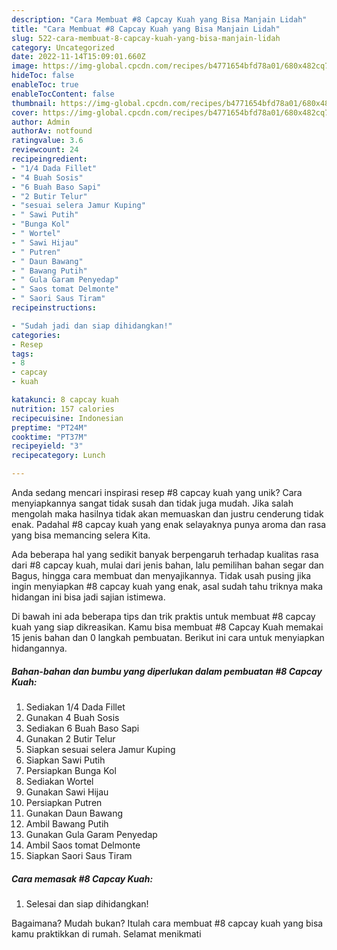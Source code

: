 ```yaml
---
description: "Cara Membuat #8 Capcay Kuah yang Bisa Manjain Lidah"
title: "Cara Membuat #8 Capcay Kuah yang Bisa Manjain Lidah"
slug: 522-cara-membuat-8-capcay-kuah-yang-bisa-manjain-lidah
category: Uncategorized
date: 2022-11-14T15:09:01.660Z
image: https://img-global.cpcdn.com/recipes/b4771654bfd78a01/680x482cq70/8-capcay-kuah-foto-resep-utama.jpg
hideToc: false
enableToc: true
enableTocContent: false
thumbnail: https://img-global.cpcdn.com/recipes/b4771654bfd78a01/680x482cq70/8-capcay-kuah-foto-resep-utama.jpg
cover: https://img-global.cpcdn.com/recipes/b4771654bfd78a01/680x482cq70/8-capcay-kuah-foto-resep-utama.jpg
author: Admin
authorAv: notfound
ratingvalue: 3.6
reviewcount: 24
recipeingredient:
- "1/4 Dada Fillet"
- "4 Buah Sosis"
- "6 Buah Baso Sapi"
- "2 Butir Telur"
- "sesuai selera Jamur Kuping"
- " Sawi Putih"
- "Bunga Kol"
- " Wortel"
- " Sawi Hijau"
- " Putren"
- " Daun Bawang"
- " Bawang Putih"
- " Gula Garam Penyedap"
- " Saos tomat Delmonte"
- " Saori Saus Tiram"
recipeinstructions:

- "Sudah jadi dan siap dihidangkan!"
categories:
- Resep
tags:
- 8
- capcay
- kuah

katakunci: 8 capcay kuah 
nutrition: 157 calories
recipecuisine: Indonesian
preptime: "PT24M"
cooktime: "PT37M"
recipeyield: "3"
recipecategory: Lunch

---
```





Anda sedang mencari inspirasi resep #8 capcay kuah yang unik? Cara menyiapkannya sangat tidak susah dan tidak juga mudah. Jika salah mengolah maka hasilnya tidak akan memuaskan dan justru cenderung tidak enak. Padahal #8 capcay kuah yang enak selayaknya punya aroma dan rasa yang bisa memancing selera Kita.





Ada beberapa hal yang sedikit banyak berpengaruh terhadap kualitas rasa dari #8 capcay kuah, mulai dari jenis bahan, lalu pemilihan bahan segar dan Bagus, hingga cara membuat dan menyajikannya. Tidak usah pusing jika ingin menyiapkan #8 capcay kuah yang enak,      asal sudah tahu triknya maka hidangan ini bisa jadi sajian istimewa.





















Di bawah ini ada beberapa tips dan trik praktis untuk membuat #8 capcay kuah yang siap dikreasikan. Kamu bisa membuat #8 Capcay Kuah memakai 15 jenis bahan dan 0 langkah pembuatan. Berikut ini cara untuk menyiapkan hidangannya.

<!--inarticleads1-->

##### Bahan-bahan dan bumbu yang diperlukan dalam pembuatan #8 Capcay Kuah:

1. Sediakan 1/4 Dada Fillet
1. Gunakan 4 Buah Sosis
1. Sediakan 6 Buah Baso Sapi
1. Gunakan 2 Butir Telur
1. Siapkan sesuai selera Jamur Kuping
1. Siapkan  Sawi Putih
1. Persiapkan Bunga Kol
1. Sediakan  Wortel
1. Gunakan  Sawi Hijau
1. Persiapkan  Putren
1. Gunakan  Daun Bawang
1. Ambil  Bawang Putih
1. Gunakan  Gula Garam Penyedap
1. Ambil  Saos tomat Delmonte
1. Siapkan  Saori Saus Tiram




<!--inarticleads2-->

##### Cara memasak #8 Capcay Kuah:


1. Selesai dan siap dihidangkan!



Bagaimana? Mudah bukan? Itulah cara membuat #8 capcay kuah yang bisa kamu praktikkan di rumah. Selamat menikmati
